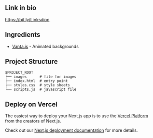 ## Link in bio
https://bit.ly/Linksdion

## Ingredients
- [Vanta.js](https://www.vantajs.com/) - Animated backgrounds

## Project Structure
```
$PROJECT_ROOT
├── images      # file for images
├── index.html  # entry point
├── styles.css  # style sheets
└── scripts.js  # javascript file
```

## Deploy on Vercel

The easiest way to deploy your Next.js app is to use the [Vercel Platform](https://vercel.com/new?utm_medium=default-template&filter=next.js&utm_source=create-next-app&utm_campaign=create-next-app-readme) from the creators of Next.js.

Check out our [Next.js deployment documentation](https://nextjs.org/docs/deployment) for more details.
